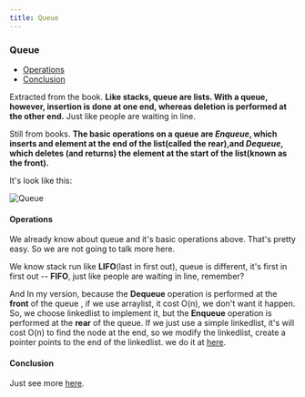 ```yaml
---
title: Queue
---
```

### Queue

- [Operations](#Operations)
- [Conclusion](#Conclusion)

Extracted from the book. **Like stacks, queue are lists. With a queue, however, insertion is done at one end, whereas deletion is performed at the other end.** Just like people are waiting in line.

Still from books. **The basic operations on a queue are _Enqueue_, which inserts and element at the end of the list(called the rear),and _Dequeue_, which deletes (and returns) the element at the start of the list(known as the front).**

It's look like this:

![Queue](https://i.loli.net/2019/01/21/5c450f4ee4e82.png)

#### Operations

We already know about queue and it's basic operations above. That's pretty easy. So we are not going to talk more here.

We know stack run like **LIFO**(last in first out), queue is different, it's first in first out -- **FIFO**, just like people are waiting in line, remember?

And In my version, because the **Dequeue** operation is performed at the **front** of the queue , if we use arraylist, it cost O(n), we don't want it happen. So, we choose linkedlist to implement it, but the **Enqueue** operation is performed at the **rear** of the queue. If we just use a simple linkedlist, it's will cost O(n) to find the node at the end, so we modify the linkedlist, create a pointer points to the end of the linkedlist. we do it at [here](../../lists/linkedlist_with_tail_pointer.h).

#### Conclusion

Just see more [here](../../lists/queue.h).


